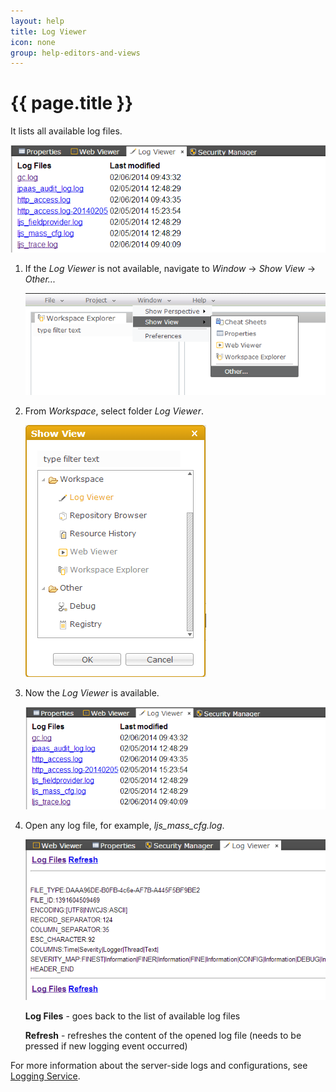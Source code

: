 ```yaml
---
layout: help
title: Log Viewer
icon: none
group: help-editors-and-views
---
```


{{ page.title }}
===

It lists all available log files.

![Log Viewer](images/tooling/editors_and_views/log_viewer/log_viewer_1.png)

1. If the *Log Viewer* is not available, navigate to *Window* -> *Show View* -> *Other...*

    ![Log Viewer](images/tooling/editors_and_views/log_viewer/log_viewer_2.png)

2. From *Workspace*, select folder *Log Viewer*.

    ![Log Viewer](images/tooling/editors_and_views/log_viewer/log_viewer_3.png)

3. Now the *Log Viewer* is available.

    ![Log Viewer](images/tooling/editors_and_views/log_viewer/log_viewer_1.png)

4. Open any log file, for example, *ljs_mass_cfg.log*.

    ![Log Viewer](images/tooling/editors_and_views/log_viewer/log_viewer_4.png)



    **Log Files** - goes back to the list of available log files

    **Refresh** - refreshes the content of the opened log file (needs to be pressed if new logging event occurred)

For more information about the server-side logs and configurations, see [Logging Service](service_logging.html).
